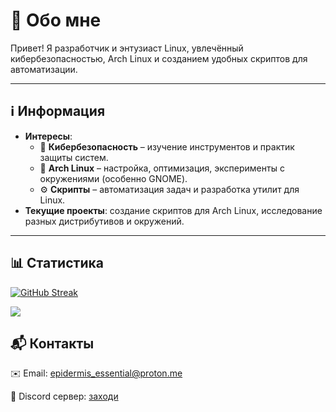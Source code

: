 # 👋 Обо мне  

Привет! Я разработчик и энтузиаст Linux, увлечённый кибербезопасностью, Arch Linux и созданием удобных скриптов для автоматизации.  

---

## ℹ️ Информация  
- **Интересы**: 
  - 🔐 **Кибербезопасность** – изучение инструментов и практик защиты систем.  
  - 🐧 **Arch Linux** – настройка, оптимизация, эксперименты с окружениями (особенно GNOME).  
  - ⚙️ **Скрипты** – автоматизация задач и разработка утилит для Linux.  
- **Текущие проекты**: создание скриптов для Arch Linux, исследование разных дистрибутивов и окружений.  

---

## 📊 Статистика

[![GitHub Streak](https://streak-stats.demolab.com/?user=kabanbtw)](https://git.io/streak-stats)

![](https://komarev.com/ghpvc/?username=your-github-kabanbtw&color=blueviolet)

## 📬 Контакты

✉️ Email: epidermis_essential@proton.me

💬 Discord сервер: [заходи](https://discord.gg/2bFvWXRS6u)

